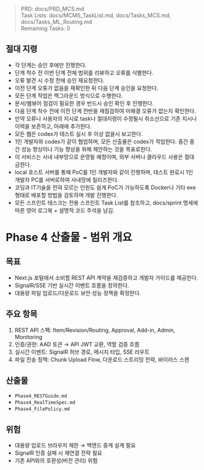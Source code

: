 > PRD: docs/PRD_MCS.md  
> Task Lists: docs/MCMS_TaskList.md, docs/Tasks_MCS.md, docs/Tasks_ML_Routing.md  
> Remaining Tasks: 0

## 절대 지령
- 각 단계는 승인 후에만 진행한다.
- 단계 착수 전 이번 단계 전체 범위를 리뷰하고 오류를 식별한다.
- 오류 발견 시 수정 전에 승인 재요청한다.
- 이전 단계 오류가 없음을 재확인한 뒤 다음 단계 승인을 요청한다.
- 모든 단계 작업은 백그라운드 방식으로 수행한다.
- 문서/웹뷰어 점검이 필요한 경우 반드시 승인 확인 후 진행한다.
- 다음 단계 착수 전에 이전 단계 전반을 재점검하여 미해결 오류가 없는지 확인한다.
- 만약 오류나 사용자의 지시로 task나 절대지령이 수정될시 취소선으로 기존 지시나 이력을 보존하고, 아래에 추가한다.
- 모든 웹은 codex가 테스트 실시 후 이상 없을시 보고한다.
- 1인 개발자와 codex가 같이 협업하며, 모든 산출물은 codex가 작업한다. 중간 중간 성능 향상이나 기능 향상을 위해 제안하는 것을 목표로한다.
- 이 서비스는 사내 내부망으로 운영될 예정이며, 외부 서버나 클라우드 사용은 절대 금한다.
- local 호스트 서버를 통해 PoC를 1인 개발자와 같이 진행하며, 테스트 완료시 1인 개발자 PC를 서버로하여 사내망에 릴리즈한다.
- 코딩과 IT기술을 전혀 모르는 인원도 쉽게 PoC가 가능하도록 Docker나 기타 exe 형태로 배포할 방법을 검토하며 개발 진행한다.
- 모든 스프린트 태스크는 전용 스프린트 Task List를 참조하고, docs/sprint 명세에 따른 영어 로그북 + 설명적 코드 주석을 남김.
# Phase 4 산출물 - 범위 개요

## 목표
- Next.js 포털에서 소비할 REST API 계약을 재검증하고 개발자 가이드를 제공한다.
- SignalR/SSE 기반 실시간 이벤트 흐름을 정의한다.
- 대용량 파일 업로드/다운로드 보안·성능 정책을 확정한다.

## 주요 항목
1. REST API 스펙: Item/Revision/Routing, Approval, Add-in, Admin, Monitoring
2. 인증/권한: AAD 토큰 → API JWT 교환, 역할 검증 흐름
3. 실시간 이벤트: SignalR 허브 경로, 메시지 타입, SSE 라우트
4. 파일 전송 정책: Chunk Upload Flow, 다운로드 스트리밍 전략, 바이러스 스캔

## 산출물
- `Phase4_RESTGuide.md`
- `Phase4_RealTimeSpec.md`
- `Phase4_FilePolicy.md`

## 위험
- 대용량 업로드 브라우저 제한 → 백엔드 중계 설계 필요
- SignalR 인증 실패 시 재연결 전략 필요
- 기존 API와의 호환성(버전 관리) 위험

